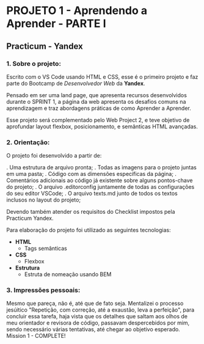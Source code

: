 # PROJETO 1 - Aprendendo a Aprender - PARTE I

## Practicum - Yandex

### 1. Sobre o projeto:

Escrito com o VS Code usando HTML e CSS, esse é o primeiro projeto e faz parte do Bootcamp de _Desenvolvedor Web_ da **Yandex**.

Pensado em ser uma land page, que apresenta recursos desenvolvidos durante o SPRINT 1, a página da web apresenta os desafios comuns na aprendizagem e traz abordagens práticas de como Aprender a Aprender.

Esse projeto será complementado pelo Web Project 2, e teve objetivo de aprofundar layout flexbox, posicionamento, e semânticas HTML avançadas.

### 2. Orientação:

O projeto foi desenvolvido a partir de:

. Uma estrutura de arquivo pronta;
. Todas as imagens para o projeto juntas em uma pasta;
. Código com as dimensões específicas da página;
. Comentários adicionais ao código já existente sobre alguns pontos-chave do projeto;
. O arquivo .editorconfig juntamente de todas as configurações do seu editor VSCode;
. O arquivo texts.md junto de todos os textos inclusos no layout do projeto;

Devendo também atender os requisitos do Checklist impostos pela Practicum Yandex.

Para elaboração do projeto foi utilizado as seguintes tecnologias:

- **HTML**
  - Tags semânticas
- **CSS**
  - Flexbox
- **Estrutura**
  - Estruta de nomeação usando BEM

### 3. Impressões pessoais:

Mesmo que pareça, não é, até que de fato seja. Mentalizei o processo jesúitico "Repetição, com correção, até a exaustão, leva a perfeição", para concluir essa tarefa, haja vista que os detalhes que saltam aos olhos de meu orientador e revisora de código, passavam despercebidos por mim, sendo necessário várias tentativas, até chegar ao objetivo esperado. Mission 1 - COMPLETE!
